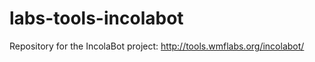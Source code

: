 labs-tools-incolabot
====================

Repository for the IncolaBot project: http://tools.wmflabs.org/incolabot/
